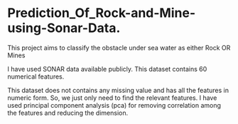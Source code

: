 # Prediction_Of_Rock-and-Mine-using-Sonar-Data.

This project aims to classify the obstacle under sea water as either Rock OR Mines

I have used SONAR data available publicly. This dataset contains 60 numerical features.

This dataset does not contains any missing value and has all the features in numeric form. So, we just only need to find the relevant features. I have used principal component analysis (pca) for removing correlation among the features and reducing the dimension.
